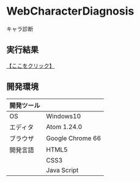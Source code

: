 # WebCharacterDiagnosis
キャラ診断

## 実行結果
[【ここをクリック】](https://xekid78.github.io/WebCharacterDiagnosis/)
  
## 開発環境
| 開発ツール |  |
|:-|:-|
| OS | Windows10 |
| エディタ | Atom 1.24.0 |
| ブラウザ | Google Chrome 66 |
| 開発言語 | HTML5 |
| | CSS3 |
| | Java Script |
